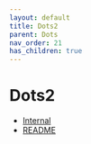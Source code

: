 ```yaml
---
layout: default
title: Dots2
parent: Dots
nav_order: 21
has_children: true
---
```

# Dots2
- [ Internal ](-internal-.md)
- [README](README.md)